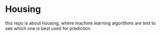 # Housing

this repo is about housing, where machine learning algorithms are test to see which one is best used for prediction 
